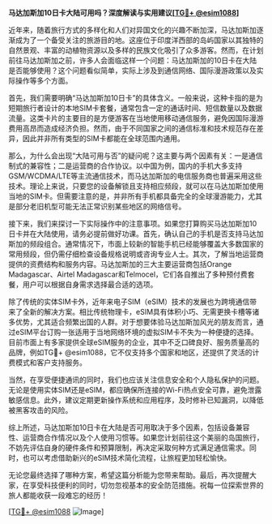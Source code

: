 **马达加斯加10日卡大陆可用吗？深度解读与实用建议[[TG💪+ @esim1088](https://t.me/s/esim1088)]**

近年来，随着旅行方式的多样化和人们对异国文化的兴趣不断加深，马达加斯加逐渐成为了一个备受关注的旅游目的地。这座位于印度洋西部的岛屿国家以其独特的自然景观、丰富的动植物资源以及多样的民族文化吸引了众多游客。然而，在计划前往马达加斯加之前，许多人会面临这样一个问题：马达加斯加的10日卡在大陆是否能够使用？这个问题看似简单，实际上涉及到通信网络、国际漫游政策以及实际操作等多个方面。

首先，我们需要明确“马达加斯加10日卡”的具体含义。一般来说，这种卡指的是为短期旅行者设计的本地SIM卡套餐，通常包含一定的通话时间、短信数量以及数据流量。这类卡片的主要目的是方便游客在当地使用移动通信服务，避免因国际漫游费用高昂而造成经济负担。然而，由于不同国家之间的通信标准和技术规范存在差异，因此并非所有类型的SIM卡都能在全球范围内通用。

那么，为什么会出现“大陆可用与否”的疑问呢？这主要与两个因素有关：一是通信制式的兼容性；二是运营商的合作协议。以中国为例，国内的手机大多支持GSM/WCDMA/LTE等主流通信技术，而马达加斯加的电信服务商也普遍采用这些技术。理论上来说，只要您的设备解锁且支持相应频段，就可以在马达加斯加使用当地的SIM卡。但需要注意的是，并非所有手机都具备完全的全球漫游能力，尤其是部分老旧机型可能无法正常识别某些地区的网络信号。

接下来，我们来探讨一下实际操作中的注意事项。如果您打算购买马达加斯加10日卡并在大陆使用，请务必提前做好功课。首先，确认自己的手机是否支持马达加斯加的频段组合。通常情况下，市面上较新的智能手机已经能够覆盖大多数国家的常用频段，但仍需仔细检查设备规格说明或咨询专业人士。其次，了解当地运营商提供的资费结构和服务内容。马达加斯加的三大主要运营商包括Orange Madagascar、Airtel Madagascar和Telmocel，它们各自推出了多种预付费套餐，用户可以根据自身需求选择最合适的选项。

除了传统的实体SIM卡外，近年来电子SIM（eSIM）技术的发展也为跨境通信带来了全新的解决方案。相比传统物理卡，eSIM具有体积小巧、无需更换卡槽等诸多优势，尤其适合频繁出国的人群。对于想要体验马达加斯加风光的朋友而言，通过eSIM平台订购一张适用于当地网络环境的虚拟SIM卡不失为一种便捷的选择。目前市面上有多家提供全球eSIM服务的企业，其中不乏口碑良好、服务质量高的品牌，例如TG💪+ @esim1088，它不仅支持多个国家和地区，还提供了灵活的计费模式和客户支持服务。

当然，在享受便捷通讯的同时，我们也应该关注信息安全和个人隐私保护的问题。无论是使用实体SIM还是eSIM，都应确保所连接的Wi-Fi热点安全可靠，避免泄露敏感信息。此外，建议定期更新操作系统和应用程序，及时修补已知漏洞，以降低被黑客攻击的风险。

综上所述，马达加斯加10日卡在大陆是否可用取决于多个因素，包括设备兼容性、运营商合作情况以及个人使用习惯等。如果您计划前往这个美丽的岛国旅行，不妨先评估自身的硬件条件和预算限制，再决定采取何种方式满足通信需求。同时，也可以考虑借助新兴的eSIM技术简化流程，让旅程更加轻松愉快。

无论您最终选择了哪种方案，希望这篇分析能为您带来帮助。最后，再次提醒大家，在享受科技便利的同时，切勿忽视基本的安全防范措施。祝每一位探索世界的旅人都能收获一段难忘的经历！

[[TG💪+ @esim1088](https://t.me/s/esim1088) ![Image](https://i.postimg.cc/4NQfJmqS/Snipaste-2025-05-13-00-14-12.png)]